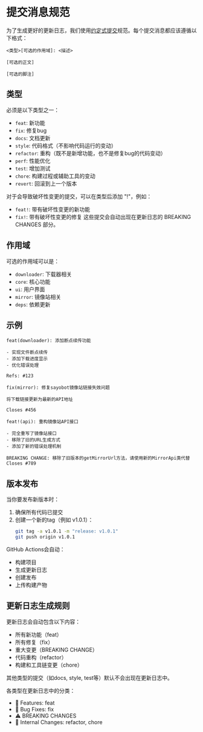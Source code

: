 # 提交消息规范

为了生成更好的更新日志，我们使用[约定式提交](https://www.conventionalcommits.org/zh-hans/)规范。每个提交消息都应该遵循以下格式：

```
<类型>[可选的作用域]: <描述>

[可选的正文]

[可选的脚注]
```

## 类型

必须是以下类型之一：

- `feat`: 新功能
- `fix`: 修复bug
- `docs`: 文档更新
- `style`: 代码格式（不影响代码运行的变动）
- `refactor`: 重构（既不是新增功能，也不是修复bug的代码变动）
- `perf`: 性能优化
- `test`: 增加测试
- `chore`: 构建过程或辅助工具的变动
- `revert`: 回滚到上一个版本

对于会导致破坏性变更的提交，可以在类型后添加 "!"，例如：
- `feat!`: 带有破坏性变更的新功能
- `fix!`: 带有破坏性变更的修复
这些提交会自动出现在更新日志的 BREAKING CHANGES 部分。

## 作用域

可选的作用域可以是：

- `downloader`: 下载器相关
- `core`: 核心功能
- `ui`: 用户界面
- `mirror`: 镜像站相关
- `deps`: 依赖更新

## 示例

```
feat(downloader): 添加断点续传功能

- 实现文件断点续传
- 添加下载进度显示
- 优化错误处理

Refs: #123
```

```
fix(mirror): 修复sayobot镜像站链接失效问题

将下载链接更新为最新的API地址

Closes #456
```

```
feat!(api): 重构镜像站API接口

- 完全重写了镜像站接口
- 移除了旧的URL生成方式
- 添加了新的错误处理机制

BREAKING CHANGE: 移除了旧版本的getMirrorUrl方法，请使用新的MirrorApi类代替
Closes #789
```

## 版本发布

当你要发布新版本时：

1. 确保所有代码已提交
2. 创建一个新的tag（例如 v1.0.1）：
   ```bash
   git tag -a v1.0.1 -m "release: v1.0.1"
   git push origin v1.0.1
   ```

GitHub Actions会自动：
- 构建项目
- 生成更新日志
- 创建发布
- 上传构建产物

## 更新日志生成规则

更新日志会自动包含以下内容：
- 所有新功能（feat）
- 所有修复（fix）
- 重大变更（BREAKING CHANGE）
- 代码重构（refactor）
- 构建和工具链变更（chore）

其他类型的提交（如docs, style, test等）默认不会出现在更新日志中。

各类型在更新日志中的分类：
- 🚀 Features: feat
- 🐛 Bug Fixes: fix
- ⚠️ BREAKING CHANGES
- 🔧 Internal Changes: refactor, chore

